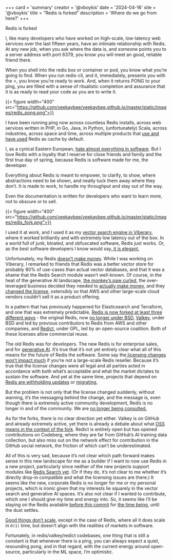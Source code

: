 
+++
card = 'summary'
creator = '@vboykis'
date = '2024-04-16'
site = '@vboykis'
title = "Redis is forked"
description = 'Where do we go from here?'
+++


Redis is forked

I, like many developers who have worked on high-scale, low-latency web services over the last fifteen years, have an intimate relationship with Redis. At any new job, when you ask where the data is, and someone points you to a server address with port 6379, you know you will meet an good, reliable friend there. 

When you shell into the redis box or container or pod, you know what you’re going to find. When you run redis-cli, and it, immediately, presents you with the >,  you know you’re ready to work.  And, when it returns PONG to your ping, you are filled with a sense of ritualistic completion and assurance that it is as ready to read your code as you are to write it.  


{{< figure  width="400" src="https://github.com/veekaybee/veekaybee.github.io/master/static/images/redis_pong.png">}}

I have been running ping now across countless Redis installs, across web services written in PHP, in Go, Java, in Python, (unfortunately) Scala, across industries, across space and time, across multiple products that [use and have used](https://www.anyscale.com/blog/redis-in-ray-past-and-future) Redis as cache by default.  

I, as a cynical Eastern European, [hate almost everything in software](https://vickiboykis.com/2021/09/23/reaching-mle-machine-learning-enlightenment/). But I love Redis with a loyalty that I reserve for close friends and family and the first true day of spring, because Redis is software made for me, the developer.

Everything about Redis is meant to empower, to clarify, to show, where abstractions need to be shown, and neatly tuck them away where they don’t. It is made to work, to handle my throughput and stay out of the way. 

Even the documentation is written for developers who want to learn more, not to obscure or to sell. 

{{< figure  width="400" src="https://github.com/veekaybee/veekaybee.github.io/master/static/images/redis_fork.png">}}


I used it at work, and I used it as my [vector search engine in Viberary](https://vickiboykis.com/2024/01/05/retro-on-viberary/), where it worked brilliantly and with extremely low latency out of the box.  In a world full of junk, bloated, and obfuscated software, Redis just works. Or, as the best software developers I know would say,[ it is elegant.](https://jawns.club/@vicki/111131219599273096) 

Unfortunately, my Redis [doesn’t make money](https://andrewkelley.me/post/redis-renamed-to-redict.html).  While I was working on Viberary, I remarked to friends that Redis was a better vector store for probably 80% of use-cases than actual vector databases, and that it was a shame that the Redis Search module wasn’t well-known. Of course, in the heat of the generative AI landscape, [the monkey’s paw curled](https://en.wikipedia.org/wiki/The_Monkey%27s_Paw), the over-leveraged business decided they needed to [actually make money](https://redis.io/press/redis-labs-secures-44-million-funding-led-goldman-sachs-private-capital-investing-strengthen-database-leadership/), and they [changed the license](https://arstechnica.com/information-technology/2024/04/redis-license-change-and-forking-are-a-mess-that-everybody-can-feel-bad-about/), ostensibly so that AWS and other large-scale cloud vendors couldn’t sell it as a product offering. 

In a pattern that has previously happened for Elasticsearch and Terraform, and one that was extremely predictable, [Redis is now forked at least three different ways](https://lwn.net/SubscriberLink/966631/6bf2063136effa1e/) - the original Redis, now [no longer under BSD](https://redis.io/blog/redis-adopts-dual-source-available-licensing/), [Valkey](https://github.com/valkey-io/valkey), under BSD and led by previous contributors to Redis from AWS and other companies, and [Redict](https://redict.io/), under GPL, led by an open-source coalition. Both of these licenses allow commercial reuse.

The old Redis was for developers.  The new Redis is for enterprise sales, and for [generative AI](https://redis.io/blog/the-future-of-redis/). It’s true that it’s not yet entirely clear what all of this means for the future of Redis the software. Some say the[ licensing changes won’t impact much](https://www.infoworld.com/article/3714688/the-bizarre-defense-of-trillion-dollar-cabals.html) if you’re not a large-scale Redis reseller.  Because it’s true that the license changes were all legal and all parties acted in accordance with both what’s acceptable and what the market dictates to sustain the software. And yet at the same time, projects that depend on [Redis are withholding updates](https://github.com/alpinelinux/aports/commit/57959e206db177fb4c2c641dac24eb0bf1d528ae#diff-cbaca272b75bdb3596a5e2ddab75cf99bb95f420da9f2dbede1fff6148fe986fR5) or [migrating.](https://github.com/packit/deployment/issues/561) 

But the problem is not only that the license changed suddenly, without warning, it’s the messaging behind the change, and the message is, even though there is extremely active community development, Redis is no longer in and of the community. We are [no longer being consulted. ](https://www.ftrain.com/wwic)

As for the forks, there is no clear direction yet either.  Valkey is on GitHub and already extremely active, yet there is already a debate about what [OSS means in the context of the fork](https://github.com/valkey-io/valkey/issues/18#issuecomment-2016683243). Redict is entirely open but has opened contributions on Codeberg, where they are far from GitHub’s AI training data collection, but also miss out on the network effect for contribution in the GitHub social network, the friction of which can’t be underestimated. 

All of this is very sad, because it’s not clear which path forward makes sense in this new landscape for me as a builder if I want to now use Redis in a new project, particularly since neither of the new projects support modules like [Redis Search yet](https://redis.io/docs/latest/develop/interact/search-and-query/). (Or if they do, it’s not clear to me whether it’s directly drop-in compatible and what the licensing issues are there.)  It seems like the new, corporate Redis is no longer for me or my personal projects, which is ironic given that my interests lie squarely in the vector search and generative AI spaces. It’s also not clear if I wanted to contribute, which one I should give my time and energy into. So, it seems like I’ll be staying on the Redis available [before this commit](https://github.com/redis/redis/pull/13157) for [the time being](https://github.com/alpinelinux/aports/commit/57959e206db177fb4c2c641dac24eb0bf1d528ae#diff-cbaca272b75bdb3596a5e2ddab75cf99bb95f420da9f2dbede1fff6148fe986fR5), until the dust settles. 

[Good things don’t scale](https://vickiboykis.com/essays/2017-05-10-good-things-dont-scale/), except in the case of Redis, where all it does scale in `O(1)` time, but doesn’t align with the realities of markets in software. 

Fortunately, in redis/valkey/redict codebases, one thing that is still a constant is that whenever there is a ping, you can always expect a quiet, resounding pong, and in that regard, with the current energy around open-source, particularly in the ML space, I’m optimistic. 

